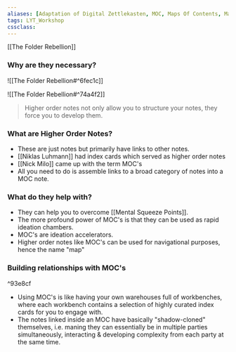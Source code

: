 ```yaml
---
aliases: [Adaptation of Digital Zettlekasten, MOC, Maps Of Contents, Maps Of Content]
tags: LYT_Workshop 
cssclass:
---
```


[[The Folder Rebellion]]

### Why are they necessary?

![[The Folder Rebellion#^6fec1c]]

![[The Folder Rebellion#^74a4f2]]

> Higher order notes not only allow you to structure your notes, they force you to develop them.


### What are Higher Order Notes?
- These are just notes but primarily have links to other notes.
- [[Niklas Luhmann]] had index cards which served as higher order notes
- [[Nick Milo]] came up with the term MOC's
- All you need to do is assemble links to a broad category of notes into a MOC note.

### What do they help with?
- They can help you to overcome [[Mental Squeeze Points]].
- The more profound power of MOC's is that they can be used as rapid ideation chambers.
- MOC's are ideation accelerators.
- Higher order notes like MOC's can be used for navigational purposes, hence the name "map"


### Building relationships with MOC's

^93e8cf

- Using MOC's is like having your own warehouses full of workbenches, where each workbench contains a selection of highly curated index cards for you to engage with.
- The notes linked inside an MOC have basically "shadow-cloned" themselves, i.e. maning they can essentially be in multiple parties simultaneously, interacting & developing complexity from each party at the same time.
